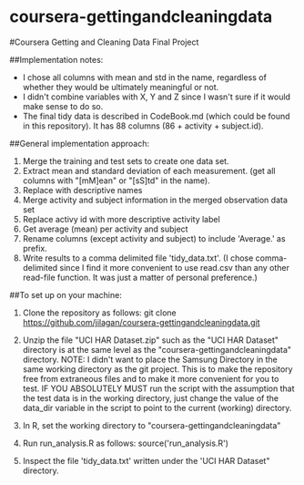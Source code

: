 coursera-gettingandcleaningdata
===============================

#Coursera Getting and Cleaning Data Final Project

##Implementation notes:

* I chose all columns with mean and std in the name, regardless of whether they would be ultimately meaningful or not.
* I didn't combine variables with X, Y and Z since I wasn't sure if it would make sense to do so.
* The final tidy data is described in CodeBook.md (which could be found in this repository). It has 88 columns (86 + activity + subject.id).

##General implementation approach:

1. Merge the training and test sets to create one data set.
2. Extract mean and standard deviation of each measurement. (get all columns with "[mM]ean" or "[sS]td" in the name).
3. Replace with descriptive names
4. Merge activity and subject information in the merged observation data set
5. Replace activy id with more descriptive activity label
6. Get average (mean) per activity and subject
7. Rename columns (except activity and subject) to include 'Average.' as prefix.
8. Write results to a comma delimited file 'tidy_data.txt'. (I chose comma-delimited since I find it more convenient to use read.csv than any other read-file function. It was just a matter of personal preference.)

##To set up on your machine:

1. Clone the repository as follows: git clone https://github.com/jilagan/coursera-gettingandcleaningdata.git

2. Unzip the file "UCI HAR Dataset.zip" such as the "UCI HAR Dataset" directory is at the same level as the "coursera-gettingandcleaningdata" directory. NOTE: I didn't want to place the Samsung Directory in the same working directory as the git project. This is to make the repository free from extraneous files and to make it more convenient for you to test. IF YOU ABSOLUTELY MUST run the script with the assumption that the test data is in the working directory, just change the value of the data_dir variable in the script to point to the current (working) directory.

3. In R, set the working directory to "coursera-gettingandcleaningdata"

4. Run run_analysis.R as follows: source('run_analysis.R')

5. Inspect the file 'tidy_data.txt' written under the 'UCI HAR Dataset" directory.
